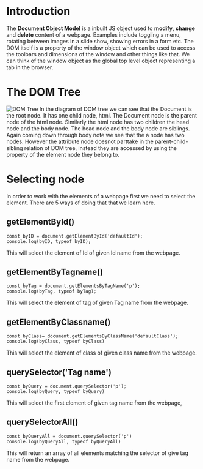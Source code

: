 # Introduction
The **Document Object Model** is a inbuilt JS object used to **modify**, **change** and **delete** content of a webpage. Examples include toggling a menu, rotating between images in a slide show, showing errors in a form etc.
The DOM itself is a property of the window object which can be used to access the toolbars and dimensions of the window and other things like that. We can think of the window object as the global top level object representing a tab in the browser.

# The DOM Tree

![DOM Tree](https://www.w3schools.com/js/pic_htmltree.gif)
In the diagram of DOM tree we can see that the Document is the root node. It has one child node, html. The Document node is the parent node of the html node. Similarly the html node has two children the head node and the body node. The head node and the body node are siblings. Again coming down through body note we see that the a node has two nodes. However the  attribute node doesnot parttake in the parent-child-sibling relation of DOM tree, instead they are accessed by using the property of the element node they belong to.

# Selecting node
In order to work with the elements of a webpage first we need to select the element. There are 5 ways of doing that that we learn here.

## getElementById()

    const byID = document.getElementById('defaultId');
    console.log(byID, typeof byID);

This will select the element of Id of given Id name from the webpage.


## getElementByTagname()

    const byTag = document.getElementsByTagName('p');
    console.log(byTag, typeof byTag);

This will select the element of tag of given Tag name from the webpage.

## getElementByClassname()

    const byClass= document.getElementsByClassName('defaultClass');
    console.log(byClass, typeof byClass)

This will select the element of class of given class name from the webpage.

## querySelector('Tag name')

    const byQuery = document.querySelector('p');
    console.log(byQuery, typeof byQuery)

This will select the first element of given tag name from the webpage,

## querySelectorAll()

    const byQueryAll = document.querySelector('p')
    console.log(byQueryAll, typeof byQueryAll)

This will return an array of all elements matching the selector of give tag name from the webpage.
